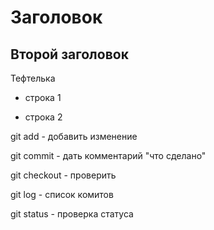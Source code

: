 # Заголовок

## Второй заголовок

Тефтелька

* строка 1

* строка 2

git add  -  добавить изменение

git commit  - дать комментарий "что сделано"

git checkout  -  проверить

git log  -  список комитов

git status  -  проверка статуса
